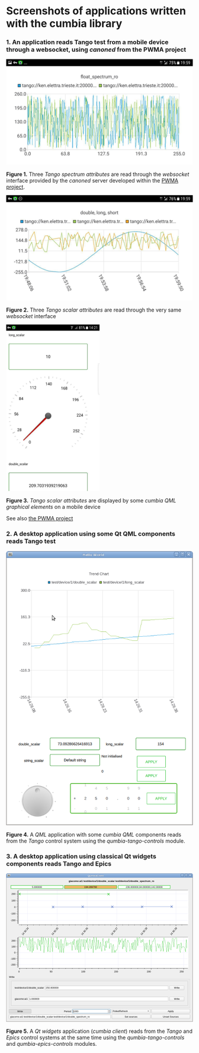 # Screenshots of applications written with the cumbia library

### 1. An application reads Tango test from a mobile device through a websocket, using *canoned* from the PWMA project

![cumbia reads Tango spectrum from an Android device](android-plot1.jpg)

<strong>Figure 1.</strong> Three *Tango spectrum attributes* are read through the *websocket* interface provided by the *canoned* server developed
within the <a href="https://gitlab.com/PWMA/">PWMA project</a>.

![cumbia reads Tango scalar from an Android device](android-plot2.jpg)

<strong>Figure 2.</strong> Three *Tango scalar attributes* are read through the very same *websocket* interface


<img src="android-qml-elements.jpg" alt="cumbia reads Tango scalar on QML widgets from an Android device" width="50%" height="50%"/>

<strong>Figure 3.</strong> *Tango scalar attributes* are displayed by some <em>cumbia QML graphical elements</em> on a mobile device

See also <a href="https://gitlab.com/PWMA/">the PWMA project</a>


### 2. A desktop application using some Qt QML components reads Tango test 


![cumbia reads Tango scalar on QML widgets - desktop](qml-application-desktop.png)

<strong>Figure 4.</strong> A *QML* application with some *cumbia QML* components reads from the *Tango* control system using the 
*qumbia-tango-controls* module.


### 3. A desktop application using classical Qt widgets components reads Tango and Epics


![cumbia reads Tango and Epics quantities on classical Qt widgets - desktop](cumbia-client-tango+epics.png)

<strong>Figure 5.</strong> A *Qt widgets* application (*cumbia client*) reads from the *Tango* and *Epics* control systems at the same time using the 
*qumbia-tango-controls* and *qumbia-epics-controls*  modules.
